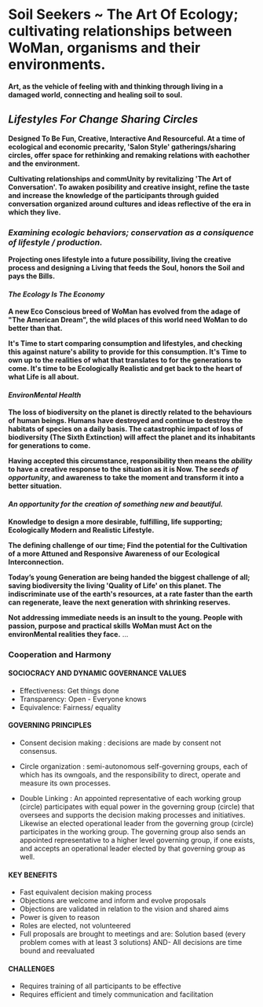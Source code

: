 # Soil Seekers ~ The Art Of Ecology; cultivating relationships between WoMan, organisms and their environments.

**Art, as the vehicle of feeling with and thinking through living in a damaged world, connecting and healing soil to soul.**

## *Lifestyles For Change Sharing Circles*

**Designed To Be Fun, Creative, Interactive And Resourceful. At a time of ecological and economic precarity, 'Salon Style' gatherings/sharing circles, offer space for rethinking and remaking relations with eachother and the environment.**

**Cultivating relationships and commUnity by revitalizing 'The Art of Conversation'. To awaken posibility and creative insight, refine the taste and increase the knowledge of the participants through guided conversation organized around cultures and ideas reflective of the era in which they live.**

### *Examining ecologic behaviors; conservation as a consiquence of lifestyle / production.*

**Projecting ones lifestyle into a future possibility, living the creative process and designing a Living that feeds the Soul, honors the Soil and pays the Bills.**

#### *The Ecology Is The Economy*

**A new Eco Conscious breed of WoMan has evolved from the adage of "The American Dream", the wild places of this world need WoMan to do better than that.**

**It's Time to start comparing consumption and lifestyles, and checking this against nature's ability to provide for this consumption. It's Time to own up to the realities of what that translates to for the generations to come. It's time to be Ecologically Realistic and get back to the heart of what Life is all about.** 

#### *EnvironMental Health*

**The loss of biodiversity on the planet is directly related to the behaviours of human beings. Humans have destroyed and continue to destroy the habitats of species on a daily basis. The catastrophic impact of loss of biodiversity (The Sixth Extinction) will affect the planet and its inhabitants for generations to come.** 

**Having accepted this circumstance, responsibility then means the *ability* to have a creative response to the situation as it is Now. The *seeds of opportunity*, and awareness to take the moment and transform it into a better situation.** 

#### *An opportunity for the creation of something new and beautiful.*

**Knowledge to design a more desirable, fulfilling, life supporting; Ecologically Modern and Realistic Lifestyle.**

**The defining challenge of our time; Find the potential for the Cultivation of a more Attuned and Responsive Awareness of our Ecological Interconnection.**

**Today’s young Generation are being handed the biggest challenge of all; saving biodiversity the living 'Quality of Life' on this planet. The indiscriminate use of the earth's resources, at a rate faster than the earth can regenerate, leave the next generation with shrinking reserves.**

**Not addressing immediate needs is an insult to the young. People with passion, purpose and practical skills WoMan must Act on the environMental realities they face.**
...


### Cooperation and Harmony

#### SOCIOCRACY AND DYNAMIC GOVERNANCE VALUES
- Effectiveness: Get things done
- Transparency: Open - Everyone knows
- Equivalence: Fairness/ equality

#### GOVERNING PRINCIPLES
- Consent decision making : decisions are made by consent not consensus.

- Circle organization : semi-autonomous self-governing groups, each of which has its owngoals, and the responsibility to direct, operate and measure its own processes.

- Double Linking : An appointed representative of each working group (circle) participates with equal power in the governing group (circle) that oversees and supports the decision making processes and initiatives. Likewise an elected operational leader from the governing group (circle) participates in the working group. The governing group also sends an appointed representative to a higher level governing group, if one exists, and accepts an operational leader elected by that governing group as well.

#### KEY BENEFITS
- Fast equivalent decision making process
- Objections are welcome and inform and evolve proposals
- Objections are validated in relation to the vision and shared aims
- Power is given to reason
- Roles are elected, not volunteered
- Full proposals are brought to meetings and are: Solution based (every problem comes with at least 3 solutions) AND- All decisions are time bound and reevaluated

#### CHALLENGES
- Requires training of all participants to be effective
- Requires efficient and timely communication and facilitation





